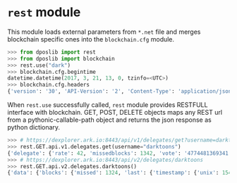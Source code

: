 # `rest` module

This module loads external parameters from `*.net` file and merges blockchain specific ones into the `blockchain.cfg` module.

```python
>>> from dposlib import rest
>>> from dposlib import blockchain
>>> rest.use("dark")
>>> blockchain.cfg.begintime
datetime.datetime(2017, 3, 21, 13, 0, tzinfo=<UTC>)
>>> blockchain.cfg.headers
{'version': '30', 'API-Version': '2', 'Content-Type': 'application/json; charset=utf-8', 'nethash': '2a44f340d76ffc3df204c5f38cd355b7496c9065a1ade2ef92071436bd72e867'}
```

When `rest.use` successfully called, `rest` module provides RESTFULL interface with blockchain. GET, POST, DELETE objects maps any REST url from a pythonic-callable-path object and returns the json response as python dictionary.

```python
>>> # https://dexplorer.ark.io:8443/api/v1/delegates/get?username=darktoons
>>> rest.GET.api.v1.delegates.get(username="darktoons")
{'delegate': {'rate': 42, 'missedblocks': 1342, 'vote': '4774481369341', 'username': 'darktoons', 'address': 'D7seWn8JLVwX4nHd9hh2Lf7gvZNiRJ7qLk', 'approval': 0.04, 'publicKey': '03a02b9d5fdd1307c2ee4652ba54d492d1fd11a7d1bb3f3a44c4a05e79f19de933', 'producedblocks': 9061, 'productivity': 87.1}, 'success': True}
>>> # https://dexplorer.ark.io:8443/api/v2/delegates/darktoons
>>> rest.GET.api.v2.delegates.darktoons()
{'data': {'blocks': {'missed': 1324, 'last': {'timestamp': {'unix': 1547903162, 'epoch': 57801962, 'human': '2019-01-19T13:06:02.000Z'}, 'height': 1258744, 'id': '12164145821698517518'}, 'produced': 9060}, 'username': 'darktoons', 'address': 'D7seWn8JLVwX4nHd9hh2Lf7gvZNiRJ7qLk', 'forged': {'fees': 8826761584, 'total': 1820826761584, 'rewards': 1812000000000}, 'votes': 4774281369341, 'publicKey': '03a02b9d5fdd1307c2ee4652ba54d492d1fd11a7d1bb3f3a44c4a05e79f19de933', 'production': {'approval': 0.04, 'productivity': 87.25}, 'rank': 42}}
```
